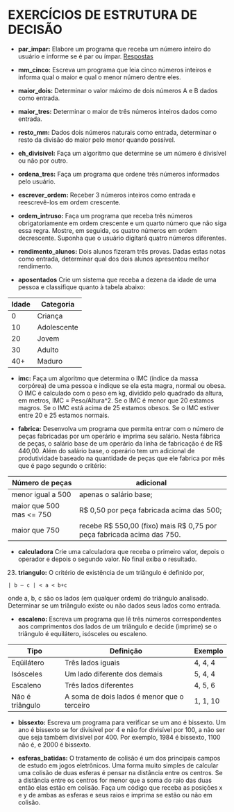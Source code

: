 # EXERCÍCIOS DE ESTRUTURA DE DECISÃO

- **par_impar:** Elabore um programa que receba um número inteiro do usuário e informe se é par ou ímpar.
[Respostas](01_condicionais/par_impar.md)
- **mm_cinco:** Escreva um programa que leia cinco números inteiros e informa qual o maior e qual o menor número dentre eles.

- **maior_dois:** Determinar o valor máximo de dois números A e B dados como entrada.

- **maior_tres:** Determinar o maior de três números inteiros dados como entrada.

- **resto_mm:** Dados dois números naturais como entrada, determinar o resto da divisão do maior pelo menor quando possível.

- **eh_divisivel:** Faça um algoritmo que determine se um número é divisível ou não por outro.

- **ordena_tres:** Faça um programa que ordene três números informados pelo usuário.

- **escrever_ordem:** Receber 3 números inteiros como entrada e reescrevê-los em ordem crescente.

- **ordem_intruso:** Faça um programa que receba três números obrigatoriamente em ordem crescente e
um quarto número que não siga essa regra. Mostre, em seguida, os quatro números em
ordem decrescente. Suponha que o usuário digitará quatro números diferentes.

- **rendimento_alunos:** Dois alunos fizeram três provas. Dadas estas notas como entrada, determinar qual dos
dois alunos apresentou melhor rendimento.

- **aposentados** Crie um sistema que receba a dezena da idade de uma pessoa e classifique quanto à
 tabela abaixo:

Idade | Categoria
------|----------
0     | Criança
10    | Adolescente
20    | Jovem
30    | Adulto
40+   | Maduro

- **imc:** Faça um algoritmo que determina o IMC (índice da massa corpórea) de uma pessoa e indique se ela esta magra, normal ou obesa. O IMC é calculado com o peso em kg, dividido pelo quadrado da altura, em metros, IMC = Peso/Altura^2. Se o IMC é menor que 20 estamos magros. Se o IMC está acima de 25 estamos obesos. Se o IMC estiver entre 20 e 25 estamos normais.

- **fabrica:** Desenvolva um programa que permita entrar com o número de peças fabricadas por um operário e imprima seu salário. Nesta fábrica de peças, o salário base de um operário da linha de fabricação é de R$
440,00. Além do salário base, o operário tem um adicional de produtividade baseado na quantidade de peças que ele fabrica por mês que é pago segundo o critério:

Número de peças | adicional
----------------|----------
menor igual a 500| apenas o salário base;
maior que 500 mas <= 750 | R$ 0,50 por peça fabricada acima das 500;
maior que 750| recebe R$ 550,00 (fixo) mais R$ 0,75 por peça fabricada acima das 750.

- **calculadora** Crie uma calculadora que receba o primeiro valor, depois o operador e depois o
segundo valor. No final exiba o resultado.

23.  **triangulo:** O critério de existência de um triângulo é definido por,
```
| b – c | < a < b+c
```
onde a, b, c são os lados (em qualquer ordem) do triângulo analisado. Determinar se um triângulo existe ou não dados seus lados como entrada.

- **escaleno:** Escreva um programa que lê três números correspondentes aos comprimentos dos lados de um triângulo e decide (imprime) se o triângulo é equilátero, isósceles ou escaleno.

Tipo | Definição | Exemplo
-----|-----------|--------
Eqüilátero | Três lados iguais | 4, 4, 4
Isósceles | Um lado diferente dos demais | 5, 4, 4
Escaleno | Três lados diferentes | 4, 5, 6
Não é triângulo | A soma de dois lados é menor que o terceiro | 1, 1, 10


- **bissexto:** Escreva um programa para verificar se um ano é bissexto. Um ano é bissexto se for divisível por 4 e não for divisível por 100, a não ser que seja também divisível por 400. Por exemplo, 1984 é bissexto, 1100 não é, e 2000 é bissexto.

- **esferas_batidas:** O tratamento de colisão é um dos principais campos de estudo em jogos eletrônicos.
Uma forma muito simples de calcular uma colisão de duas esferas é pensar na distância entre os centros. Se a distância entre os centros for menor que a soma do raio das duas então elas estão em colisão. Faça um código que receba as posições x e y de ambas as esferas e seus raios e imprima se estão ou não em colisão.
